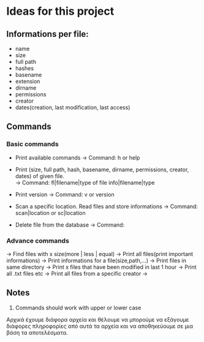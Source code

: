 # Ideas for this project 

## Informations per file:
* name 
* size
* full path 
* hashes 
* basename
* extension
* dirname
* permissions
* creator
* dates(creation, last modification, last access)

## Commands
### Basic commands
  * Print available commands
  -> Command: h or help

  * Print (size, full path, hash, basename, dirname, permissions, creator, dates) of given file. <br />
  -> Command: fl|filename|type of file info|filename|type
  
  * Print version
  -> Command: v or version
  
  * Scan a specific location. Read files and store informations 
  -> Command: scan|location or sc|location
  
  * Delete file from the database
  -> Command: 
  
  
### Advance commands 
  -> Find files with x size(more | less | equal)
  -> Print all files(print important informations)
  -> Print informations for a file(size,path,...)
  -> Print files in same directory 
  -> Print x files that have been modified in last 1 hour
  -> Print all .txt files etc
  -> Print all files from a specific creator 
  -> 
  
## Notes
1. Commands should work with upper or lower case


Αρχικά έχουμε διάφορα αρχεία και θέλουμε να μπορούμε να εξάγουμε διάφορες πληροφορίες από αυτά τα αρχεία και να αποθηκεύουμε σε μια βάση 
τα αποτελέσματα.
  
  
  
  


